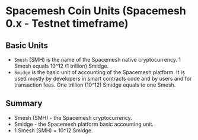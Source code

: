 # Spacemesh Coin Units (Spacemesh 0.x - Testnet timeframe)

## Basic Units
- `Smesh` (SMH) is the name of the Spacemesh native cryptocurrency. 1 Smesh equals 10^12 (1 trillion) Smidge.
- `Smidge` is the basic unit of accounting of the Spacemesh platform. It is used mostly by developers in smart contracts code and by users and for transaction fees. One trillion (10^12) Smidge equals to one Smesh.

## Summary
- Smesh (SMH) - the Spacemesh cryptocurrency.
- Smidge - the Spacemesh platform basic accounting unit.
- 1 Smesh (SMH) = 10^12 Smidge.
